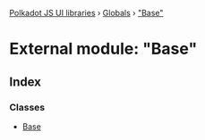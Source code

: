 [Polkadot JS UI libraries](../README.md) › [Globals](../globals.md) › ["Base"](_base_.md)

# External module: "Base"

## Index

### Classes

* [Base](../classes/_base_.base.md)
